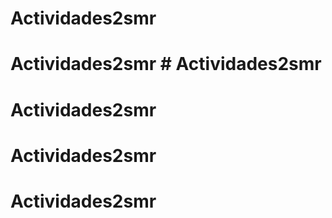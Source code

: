 # Actividades2smr
# Actividades2smr # Actividades2smr
# Actividades2smr
# Actividades2smr
# Actividades2smr
